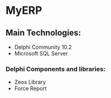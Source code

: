 # MyERP 

## Main Technologies:
- Delphi Community 10.2
- Microsoft SQL Server

### Delphi Components and libraries:
- Zeos Library
- Force Report

